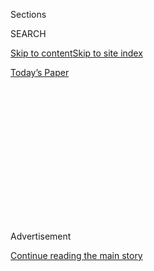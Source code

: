 <div id="app">

<div>

<div>

<div>

<div class="NYTAppHideMasthead css-1q2w90k e1suatyy0">

<div class="section css-ui9rw0 e1suatyy2">

<div class="css-eph4ug er09x8g0">

<div class="css-6n7j50">

</div>

<span class="css-1dv1kvn">Sections</span>

<div class="css-10488qs">

<span class="css-1dv1kvn">SEARCH</span>

</div>

[Skip to content](#site-content)[Skip to site
index](#site-index)

</div>

<div class="css-10698na e1huz5gh0">

</div>

</div>

<div id="masthead-bar-one" class="section hasLinks css-15hmgas e1csuq9d3">

<div class="css-uqyvli e1csuq9d0">

</div>

<div class="css-1uqjmks e1csuq9d1">

</div>

<div class="css-9e9ivx">

[](https://myaccount.nytimes.com/auth/login?response_type=cookie&client_id=vi)

</div>

<div class="css-1bvtpon e1csuq9d2">

[Today’s
Paper](https://www.nytimes.com/section/todayspaper)

</div>

</div>

</div>

</div>

<div data-aria-hidden="false">

<div id="site-content" data-role="main">

<div>

<div class="css-1aor85t" style="opacity:0.000000001;z-index:-1;visibility:hidden">

<div class="css-1hqnpie">

<div class="css-epjblv">

<span class="css-17xtcya">[Opinion](/section/opinion)</span><span class="css-x15j1o">|</span><span class="css-fwqvlz">We
Need a Monument to the Unknown
America</span>

</div>

<div class="css-k008qs">

<div class="css-1iwv8en">

<span class="css-18z7m18"></span>

<div>

</div>

</div>

<span class="css-1n6z4y">https://nyti.ms/3i5c13x</span>

<div class="css-1705lsu">

<div class="css-4xjgmj">

<div class="css-4skfbu" data-role="toolbar" data-aria-label="Social Media Share buttons, Save button, and Comments Panel with current comment count" data-testid="share-tools">

  - 
  - 
  - 
  - 
    
    <div class="css-6n7j50">
    
    </div>

  - 

</div>

</div>

</div>

</div>

</div>

</div>

<div id="NYT_TOP_BANNER_REGION" class="css-13pd83m">

</div>

<div id="top-wrapper" class="css-1sy8kpn">

<div id="top-slug" class="css-l9onyx">

Advertisement

</div>

[Continue reading the main
story](#after-top)

<div class="ad top-wrapper" style="text-align:center;height:100%;display:block;min-height:250px">

<div id="top" class="place-ad" data-position="top" data-size-key="top">

</div>

</div>

<div id="after-top">

</div>

</div>

<div>

<div class="css-v5btjw etb61u70">

<div class="css-v05ibm etb61u71">

[Opinion](/section/opinion)

</div>

</div>

<div id="sponsor-wrapper" class="css-1hyfx7x">

<div id="sponsor-slug" class="css-19vbshk">

Supported by

</div>

[Continue reading the main
story](#after-sponsor)

<div id="sponsor" class="ad sponsor-wrapper" style="text-align:center;height:100%;display:block">

</div>

<div id="after-sponsor">

</div>

</div>

<div class="css-186x18t">

THE STONE

</div>

<div class="css-1vkm6nb ehdk2mb0">

# We Need a Monument to the Unknown America

</div>

A memorial makes a statement about who is worth preserving. Why not a
sacred and beautiful nothingness?

<div class="css-18e8msd">

<div class="css-vp77d3 epjyd6m0">

<div class="css-1baulvz">

By <span class="css-1baulvz last-byline" itemprop="name">Ed Simon</span>

<div class="css-8atqhb">

Mr. Simon is an editor and writer.

</div>

</div>

</div>

  - Aug. 4,
    2020

  - 
    
    <div class="css-4xjgmj">
    
    <div class="css-d8bdto" data-role="toolbar" data-aria-label="Social Media Share buttons, Save button, and Comments Panel with current comment count" data-testid="share-tools">
    
      - 
      - 
      - 
      - 
        
        <div class="css-6n7j50">
        
        </div>
    
      - 
    
    </div>
    
    </div>

</div>

<div class="css-79elbk" data-testid="photoviewer-wrapper">

<div class="css-z3e15g" data-testid="photoviewer-wrapper-hidden">

</div>

<div class="css-1a48zt4 ehw59r15" data-testid="photoviewer-children">

![<span class="css-cnj6d5 e1z0qqy90" itemprop="copyrightHolder"><span class="css-1ly73wi e1tej78p0">Credit...</span><span><span>Illustration
by Mike McQuade; Photograph via Library of
Congress</span></span></span>](https://static01.nyt.com/images/2020/08/06/opinion/06stone/04stone-articleLarge.jpg?quality=75&auto=webp&disable=upscale)

</div>

</div>

</div>

<div class="section meteredContent css-1r7ky0e" name="articleBody" itemprop="articleBody">

<div class="css-1fanzo5 StoryBodyCompanionColumn">

<div class="css-53u6y8">

In Rome’s Palatine Museum, built atop the excavation site of Emperor
Domitian’s palace and not far from imperial residences of Tiberius and
Augustus, there is a curious bit of masonry that was rediscovered in
1820. This artifact is exhibited alongside terra cotta heads of Jupiter
and marble sculptures of Apollo, all of the grand detritus of a lost
civilization housed in a former monastery. At the corner of one of the
museum’s galleries sits this short altar chiseled from granite that’s
slightly worn from the elements and framed with a modest curled design
where a statue might sit. No idol is framed by the base; no statue of
strong Jupiter or beautiful Apollo sits atop the altar. It is rather
simply dedicated to Agnostos Theos *—* the “Unknown God.” Where a deity
would normally be present is rather a sacred and beautiful nothingness.

These altars were not uncommon in the ancient Mediterranean. The most
famous reference to them is in a homily delivered by the Apostle Paul in
the Book of Acts, in which he claims that an altar to the Unknown God on
the Areopagus Hill in Athens was actually in honor of Christ (the
Athenians, ripe for conversion, Paul thought, had yet to fully
understand that). Arguments have been made that the altars honored the
undepictable God of the Jews, or that they’re a bit of pragmatic
hedge-betting for any deities who should be worshiped but that have
escaped the attention of the otherwise pious. Regardless of the exact
intent of their makers, the altars for the Unknown God present an
arresting memorial — the blessing of a lacuna, the sacralization of an
absence.

The altar to the Unknown God also provides an opportunity for us to
think about memorialization and memory. This has been an iconoclastic
summer, as there has been welcome progress in taking down statues
dedicated to Confederate generals, as well as the beginning of a more
nuanced discussion of figures like the founding fathers. Contrary to the
retrograde claim that statues are simply “history,” a memorial is always
an argument, and rarely an ambivalent one.

For example, the statue of Augustus of Primo Porta, housed in the
Vatican Museums not far from the Palatine Hill, makes a very specific
argument. Almost seven feet tall, the emperor is represented with an
arresting beauty, the breastplate depicting his diplomatic and military
victories that resulted in Pax Romana, ** and symbols associated with
Venus and Mars that conflate Augustus with divinity. Augustus of Primo
Porta’s sculptors made a claim about their subjects just as the
designers of the statues of Robert E. Lee, Stonewall Jackson and
Jefferson Davis that line Monument Avenue in Richmond, Va., made an
argument about their subject.

</div>

</div>

<div class="css-1fanzo5 StoryBodyCompanionColumn">

<div class="css-53u6y8">

How we determine who is deserving of honor and think about
representation is often complicated by the altar. The Augustus of Primo
Porto’s argument is about the glory of imperial Rome and the divinity of
the emperor; the Confederate memorials of Monument Avenue make an
erroneous claim about the righteousness of the “Lost Cause.” The altar
to the Unknown God’s claim is different — there’s a humility in its
design, an ambiguity in its meaning and even an uncertainty in its
subject. The historian Alain Besançon explains in “The Forbidden Image:
An Intellectual History of Iconoclasm” that the tradition of avoiding
images of God is born from “two incoercible facts about our nature:
first that we must look toward the divine … and, second, that
representing it is futile, sacrilegious, inconceivable.” The sculptors
of statues and memorials promise us gods and heroes, but those who
created the altar at the Palatine Museum achieved a far greater
verisimilitude regarding those subjects, and they did it by depicting
nothing.

Any statue — be it of Christopher Columbus or Abraham Lincoln, Thomas
Jefferson or Frederick Douglass — makes a statement about who is worth
preserving in bronze. To make a statue of a recognizable subject is to
venture something about that subject, but an altar for nothing argues
that its subject is so all-encompassing, so universal, so grand that it
can’t be circumscribed in mere stone. Christian theologians speak of a
methodology called “apophasis,” whereby the divine is discussed in terms
of what can’t be known about it, where definition is always deferred and
thought can’t be put into mere words. In some ways the altar to the
Unknown God is a form of apophatic sculpture, whereby nonexistence is a
heftier material than steel or bronze.

I’d also suggest that the apophatic is precisely the mode in which we
should think of our national future, for if God is a lofty subject, then
so are “freedom,” “democracy” and “America.” We are better served in
memorializing the contradictory, conflicted and hypocritical history of
this nation not in monumental equestrian statues punctuating traffic
roundabouts but in a humbler idiom that paradoxically expresses an
inherent greatness in all the more remarkable way.

This would be nothing new for the United States as a nation. One of the
most popular memorials on the National Mall already considers its
subject in an apophatic way. When Maya Lin’s Vietnam Veterans Memorial
was completed in 1982, it was met with great controversy. It is an
ascending V-shaped wall of polished black granite inscribed with the
names of the more than 58,000 Americans who died in the Vietnam War. Lin
intended there to be no statues of men atop tanks, no sculptures of
brave soldiers traipsing through the jungle (the inclusion, against her
wishes, of just such a depiction at the edge of the memorial speaks to
the controversy, despite its popularity).

Unlike Lincoln’s Parthenon or Washington’s obelisk, Lin’s memorial
ventured no argument other than the sheer unimaginable depth of the
war’s toll. Abstraction has been used to great effect in other
modernist memorials, such as the Oklahoma City National Memorial, the
Flight 93 National Memorial in Stoystown, Pa., and especially the
National Memorial for Peace and Justice in Montgomery, Ala., where each
of 805 hanging steel rectangles represents an American county where a
lynching is known to have taken place.

</div>

</div>

<div class="css-1fanzo5 StoryBodyCompanionColumn">

<div class="css-53u6y8">

Like the altars to the Unknown God, these memorials make their arguments
in subtler and ultimately more powerful ways than does a statue of a man
astride a horse. They tell us something about language and image and the
ways in which some things are so huge that they defy traditional
description. Imagine an altar to the Unknown America doing something
similar, where a potential vision of a country that has yet to exist
could be gestured toward in sacred silence; where an expansive
understanding of America that mourns its past without mistaking villains
for heroes allows for the possibility of redemption. Not in a mythic
great past but in a utopian future that has yet to be lived, but that
can be imagined in every individual soul.

Ed Simon is a staff writer at The Millions. His latest book is “[Printed
in Utopia: The Renaissance’s
Radicalism](https://www.johnhuntpublishing.com/zer0-books/our-books/printed-in-utopia).”

***Now in print:*** *“*[*Modern Ethics in 77
Arguments*](http://bitly.com/1MW2kN3)*” and “*[*The Stone Reader: Modern
Philosophy in 133 Arguments*](http://bitly.com/1MW2kN3)*,” with essays
from the series, edited by Peter Catapano and Simon Critchley, published
by Liveright Books.*

*The Times is committed to publishing* [*a diversity of
letters*](https://www.nytimes.com/2019/01/31/opinion/letters/letters-to-editor-new-york-times-women.html)
*to the editor. We’d like to hear what you think about this or any of
our articles. Here are some*
[*tips*](https://help.nytimes.com/hc/en-us/articles/115014925288-How-to-submit-a-letter-to-the-editor)*.
And here’s our email:*
[*letters@nytimes.com*](mailto:letters@nytimes.com)*.*

*Follow The New York Times Opinion section on*
[*Facebook*](https://www.facebook.com/nytopinion)*,* [*Twitter
(@NYTopinion)*](http://twitter.com/NYTOpinion) *and*
[*Instagram*](https://www.instagram.com/nytopinion/)*.*

</div>

</div>

</div>

<div>

</div>

<div>

</div>

<div>

</div>

<div>

<div id="bottom-wrapper" class="css-1ede5it">

<div id="bottom-slug" class="css-l9onyx">

Advertisement

</div>

[Continue reading the main
story](#after-bottom)

<div id="bottom" class="ad bottom-wrapper" style="text-align:center;height:100%;display:block;min-height:90px">

</div>

<div id="after-bottom">

</div>

</div>

</div>

</div>

</div>

## Site Index

<div>

</div>

## Site Information Navigation

  - [© <span>2020</span> <span>The New York Times
    Company</span>](https://help.nytimes.com/hc/en-us/articles/115014792127-Copyright-notice)

<!-- end list -->

  - [NYTCo](https://www.nytco.com/)
  - [Contact
    Us](https://help.nytimes.com/hc/en-us/articles/115015385887-Contact-Us)
  - [Work with us](https://www.nytco.com/careers/)
  - [Advertise](https://nytmediakit.com/)
  - [T Brand Studio](http://www.tbrandstudio.com/)
  - [Your Ad
    Choices](https://www.nytimes.com/privacy/cookie-policy#how-do-i-manage-trackers)
  - [Privacy](https://www.nytimes.com/privacy)
  - [Terms of
    Service](https://help.nytimes.com/hc/en-us/articles/115014893428-Terms-of-service)
  - [Terms of
    Sale](https://help.nytimes.com/hc/en-us/articles/115014893968-Terms-of-sale)
  - [Site
    Map](https://spiderbites.nytimes.com)
  - [Help](https://help.nytimes.com/hc/en-us)
  - [Subscriptions](https://www.nytimes.com/subscription?campaignId=37WXW)

</div>

</div>

</div>

</div>
